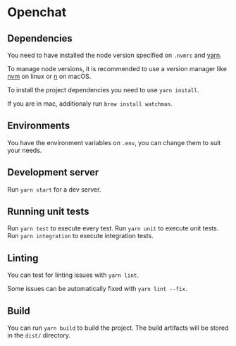 # Openchat

## Dependencies

You need to have installed the node version specified on `.nvmrc` and [yarn](https://yarnpkg.com/lang/en/).

To manage node versions, it is recommended to use a version manager like [nvm](https://github.com/creationix/nvm) on linux or [n](https://github.com/tj/n) on macOS.

To install the project dependencies you need to use `yarn install`.

If you are in mac, additionaly run `brew install watchman`.

## Environments

You have the environment variables on `.env`, you can change them to suit your needs.

## Development server

Run `yarn start` for a dev server.

## Running unit tests

Run `yarn test` to execute every test.
Run `yarn unit` to execute unit tests.
Run `yarn integration` to execute integration tests.

## Linting

You can test for linting issues with `yarn lint`.

Some issues can be automatically fixed with `yarn lint --fix`.

## Build

You can run `yarn build` to build the project.
The build artifacts will be stored in the `dist/` directory.
